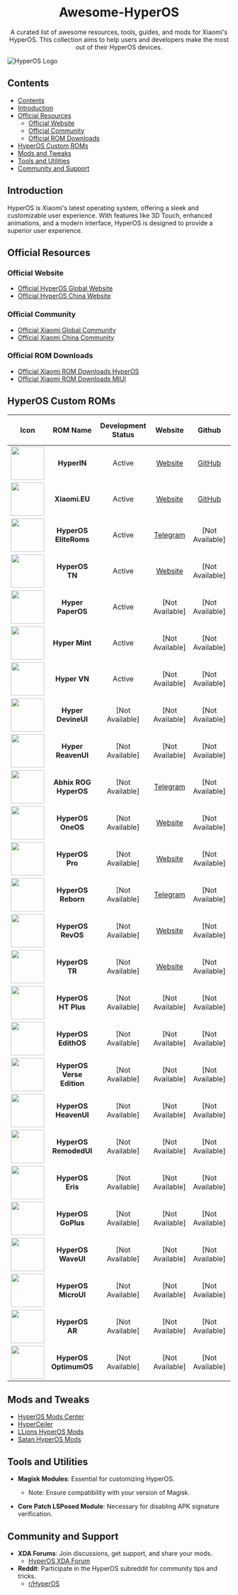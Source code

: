 <h1 align="center">Awesome-HyperOS</h1>

<p align="center">A curated list of awesome resources, tools, guides, and mods for Xiaomi's HyperOS. This collection aims to help users and developers make the most out of their HyperOS devices.</p>

![HyperOS Logo](/XiaomiHyperOS.png)

## Contents

- [Contents](#contents)
- [Introduction](#introduction)
- [Official Resources](#official-resources)
  - [Official Website](#official-website)
  - [Official Community](#official-community)
  - [Official ROM Downloads](#official-rom-downloads)
- [HyperOS Custom ROMs](#hyperos-custom-roms)
- [Mods and Tweaks](#mods-and-tweaks)
- [Tools and Utilities](#tools-and-utilities)
- [Community and Support](#community-and-support)

## Introduction

HyperOS is Xiaomi's latest operating system, offering a sleek and customizable user experience. With features like 3D Touch, enhanced animations, and a modern interface, HyperOS is designed to provide a superior user experience.

## Official Resources

### Official Website

- [Official HyperOS Global Website ](https://www.mi.com/global/hyperos)
- [Official HyperOS China Website ](https://hyperos.mi.com)

### Official Community

- [Official Xiaomi Global Community ](https://c.mi.com/global)
- [Official Xiaomi China Community ](https://c.mi.com)

### Official ROM Downloads

- [Official Xiaomi ROM Downloads HyperOS ](https://xmfirmwareupdater.com/hyperos/)
- [Official Xiaomi ROM Downloads MIUI ](https://xmfirmwareupdater.com/miui/)

## HyperOS Custom ROMs

|                                   Icon                                    |         ROM Name          | Development Status |                            Website                             |                                          Github                                           |                                 ROM Download / Sourceforge                                  |
| :-----------------------------------------------------------------------: | :-----------------------: | :----------------: | :------------------------------------------------------------: | :---------------------------------------------------------------------------------------: | :-----------------------------------------------------------------------------------------: |
| <img src="https://hyperin.vercel.app/HyperIN.png" width="75" height="75"> |        **HyperIN**        |       Active       |             [Website](https://hyperin.vercel.app/)             |                           [GitHub](https://hyperin.vercel.app/)                           |                      [Download](https://hyperin.vercel.app/Downloads)                       |
|           <img src="Icons/XiaomiEU.png" width="75" height="75">           |       **Xiaomi.EU**       |       Active       |                 [Website](https://xiaomi.eu/)                  | [GitHub](https://sourceforge.net/projects/xiaomi-eu-multilang-miui-roms/files/xiaomi.eu/) | [Download](https://sourceforge.net/projects/xiaomi-eu-multilang-miui-roms/files/xiaomi.eu/) |
|          <img src="Icons/eliteroms.png" width="75" height="75">           |   **HyperOS EliteRoms**   |       Active       |         [Telegram](https://t.me/EliteDevelopmentforMi)         |                                      [Not Available]                                      |                [Download](https://sourceforge.net/projects/eliteroms/files/)                |
|           <img src="Icons/miui-tn.png" width="75" height="75">            |      **HyperOS TN**       |       Active       |               [Website](https://miuitn.online/)                |                                      [Not Available]                                      |                             [Download](https://miuitn.online/)                              |
|           <img src="Icons/paperos.png" width="75" height="75">            |     **Hyper PaperOS**     |       Active       |                        [Not Available]                         |                                      [Not Available]                                      |                                       [Not Available]                                       |
|           <img src="Icons/paperos.png" width="75" height="75">            |      **Hyper Mint**       |       Active       |                        [Not Available]                         |                                      [Not Available]                                      |                                       [Not Available]                                       |
|           <img src="Icons/paperos.png" width="75" height="75">            |       **Hyper VN**        |       Active       |                        [Not Available]                         |                                      [Not Available]                                      |                                       [Not Available]                                       |
|           <img src="Icons/paperos.png" width="75" height="75">            |    **Hyper DevineUI**     |  [Not Available]   |                        [Not Available]                         |                                      [Not Available]                                      |                                       [Not Available]                                       |
|           <img src="Icons/paperos.png" width="75" height="75">            |    **Hyper ReavenUI**     |  [Not Available]   |                        [Not Available]                         |                                      [Not Available]                                      |                                       [Not Available]                                       |
|            <img src="Icons/abhix.png" width="75" height="75">             |   **Abhix ROG HyperOS**   |  [Not Available]   |           [Telegram](https://t.me/ROGEditionUPDATES)           |                                      [Not Available]                                      |                                       [Not Available]                                       |
|          <img src="Icons/miui-oneos.png" width="75" height="75">          |     **HyperOS OneOS**     |  [Not Available]   |      [Website](https://sourceforge.net/projects/one-os/)       |                                      [Not Available]                                      |                                       [Not Available]                                       |
|           <img src="Icons/miui-pro.png" width="75" height="75">           |      **HyperOS Pro**      |  [Not Available]   |                [Website](https://miuipro.info/)                |                                      [Not Available]                                      |                                       [Not Available]                                       |
|         <img src="Icons/miui-reborn.png" width="75" height="75">          |    **HyperOS Reborn**     |  [Not Available]   |              [Telegram](https://t.me/reborn_dll)               |                                      [Not Available]                                      |                                       [Not Available]                                       |
|          <img src="Icons/miui-revos.png" width="75" height="75">          |     **HyperOS RevOS**     |  [Not Available]   | [Website](https://sourceforge.net/projects/revolutionos-miui/) |                                      [Not Available]                                      |                                       [Not Available]                                       |
|           <img src="Icons/miui-tr.png" width="75" height="75">            |      **HyperOS TR**       |  [Not Available]   |      [Website](https://forum.miuitr.info/bolum/miuitr.5/)      |                                      [Not Available]                                      |                                       [Not Available]                                       |
|           <img src="Icons/miui-vn.png" width="75" height="75">            |    **HyperOS HT Plus**    |  [Not Available]   |                        [Not Available]                         |                                      [Not Available]                                      |                                       [Not Available]                                       |
|           <img src="Icons/miui-vn.png" width="75" height="75">            |    **HyperOS EdithOS**    |  [Not Available]   |                        [Not Available]                         |                                      [Not Available]                                      |                                       [Not Available]                                       |
|           <img src="Icons/miui-vn.png" width="75" height="75">            | **HyperOS Verse Edition** |  [Not Available]   |                        [Not Available]                         |                                      [Not Available]                                      |                                       [Not Available]                                       |
|           <img src="Icons/miui-vn.png" width="75" height="75">            |   **HyperOS HeavenUI**    |  [Not Available]   |                        [Not Available]                         |                                      [Not Available]                                      |                                       [Not Available]                                       |
|           <img src="Icons/miui-vn.png" width="75" height="75">            |   **HyperOS RemodedUI**   |  [Not Available]   |                        [Not Available]                         |                                      [Not Available]                                      |                                       [Not Available]                                       |
|           <img src="Icons/miui-vn.png" width="75" height="75">            |     **HyperOS Eris**      |  [Not Available]   |                        [Not Available]                         |                                      [Not Available]                                      |                                       [Not Available]                                       |
|           <img src="Icons/miui-vn.png" width="75" height="75">            |    **HyperOS GoPlus**     |  [Not Available]   |                        [Not Available]                         |                                      [Not Available]                                      |                                       [Not Available]                                       |
|           <img src="Icons/miui-vn.png" width="75" height="75">            |    **HyperOS WaveUI**     |  [Not Available]   |                        [Not Available]                         |                                      [Not Available]                                      |                                       [Not Available]                                       |
|           <img src="Icons/miui-vn.png" width="75" height="75">            |    **HyperOS MicroUI**    |  [Not Available]   |                        [Not Available]                         |                                      [Not Available]                                      |                                       [Not Available]                                       |
|           <img src="Icons/miui-vn.png" width="75" height="75">            |      **HyperOS AR**       |  [Not Available]   |                        [Not Available]                         |                                      [Not Available]                                      |                                       [Not Available]                                       |
|           <img src="Icons/miui-vn.png" width="75" height="75">            |   **HyperOS OptimumOS**   |  [Not Available]   |                        [Not Available]                         |                                      [Not Available]                                      |                                       [Not Available]                                       |

## Mods and Tweaks

- [HyperOS Mods Center](https://github.com/orgs/Mods-Center/repositories)
- [HyperCeiler](https://github.com/ReChronoRain/HyperCeiler)
- [LLions HyperOS Mods](https://t.me/llionsmods)
- [Satan HyperOS Mods](https://t.me/SatanModss)

## Tools and Utilities

- **Magisk Modules**: Essential for customizing HyperOS.

  - Note: Ensure compatibility with your version of Magisk.

- **Core Patch LSPosed Module**: Necessary for disabling APK signature verification.

## Community and Support

- **XDA Forums**: Join discussions, get support, and share your mods.
  - [HyperOS XDA Forum](https://xdaforums.com/hyperos)
- **Reddit**: Participate in the HyperOS subreddit for community tips and tricks.
  - [r/HyperOS](https://www.reddit.com/r/HyperOS)
